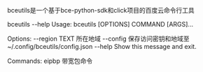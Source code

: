 bceutils是一个基于bce-python-sdk和click项目的百度云命令行工具

bceutils --help
Usage: bceutils [OPTIONS] COMMAND [ARGS]...

Options:
  --region TEXT  所在地域
  --config       保存访问密钥和地域至~/.config/bceutils/config.json
  --help         Show this message and exit.

Commands:
  eipbp  带宽包命令
